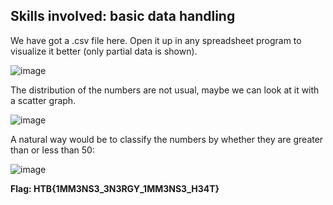 ## Skills involved: basic data handling
We have got a .csv file here. Open it up in any spreadsheet program to visualize it better (only partial data is shown).

![image](https://user-images.githubusercontent.com/26480299/169348221-e19d2894-6656-4dd3-8c02-c5b27d734c74.png)

The distribution of the numbers are not usual, maybe we can look at it with a scatter graph.

![image](https://user-images.githubusercontent.com/26480299/169347366-000b4f01-24d2-485a-b5d6-78e5e3c698c5.png)

A natural way would be to classify the numbers by whether they are greater than or less than 50:

![image](https://user-images.githubusercontent.com/26480299/169347900-33488ede-4ad9-4596-bf9c-4934a6cd1995.png)

**Flag: HTB{1MM3NS3_3N3RGY_1MM3NS3_H34T}**
